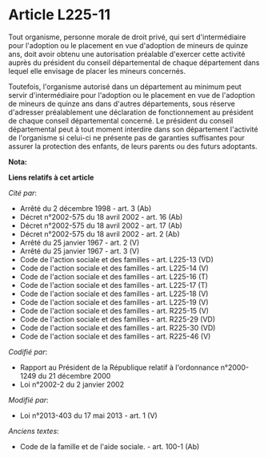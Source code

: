 # Article L225-11

Tout organisme, personne morale de droit privé, qui sert d'intermédiaire pour l'adoption ou le placement en vue d'adoption de
mineurs de quinze ans, doit avoir obtenu une autorisation préalable d'exercer cette activité auprès du président du conseil
départemental de chaque département dans lequel elle envisage de placer les mineurs concernés.

Toutefois, l'organisme autorisé dans un département au minimum peut servir d'intermédiaire pour l'adoption ou le placement en
vue de l'adoption de mineurs de quinze ans dans d'autres départements, sous réserve d'adresser préalablement une déclaration
de fonctionnement au président de chaque conseil départemental concerné. Le président du conseil départemental peut à tout
moment interdire dans son département l'activité de l'organisme si celui-ci ne présente pas de garanties suffisantes pour
assurer la protection des enfants, de leurs parents ou des futurs adoptants.

**Nota:**



**Liens relatifs à cet article**

_Cité par_:

  - Arrêté du 2 décembre 1998 - art. 3 (Ab)
  - Décret n°2002-575 du 18 avril 2002 - art. 16 (Ab)
  - Décret n°2002-575 du 18 avril 2002 - art. 17 (Ab)
  - Décret n°2002-575 du 18 avril 2002 - art. 2 (Ab)
  - Arrêté du 25 janvier 1967 - art. 2 (V)
  - Arrêté du 25 janvier 1967 - art. 3 (V)
  - Code de l'action sociale et des familles - art. L225-13 (VD)
  - Code de l'action sociale et des familles - art. L225-14 (V)
  - Code de l'action sociale et des familles - art. L225-16 (T)
  - Code de l'action sociale et des familles - art. L225-17 (T)
  - Code de l'action sociale et des familles - art. L225-18 (V)
  - Code de l'action sociale et des familles - art. L225-19 (V)
  - Code de l'action sociale et des familles - art. R225-15 (V)
  - Code de l'action sociale et des familles - art. R225-29 (VD)
  - Code de l'action sociale et des familles - art. R225-30 (VD)
  - Code de l'action sociale et des familles - art. R225-46 (V)

_Codifié par_:

  - Rapport au Président de la République relatif à l'ordonnance n°2000-1249 du 21 décembre 2000
  - Loi n°2002-2 du 2 janvier 2002

_Modifié par_:

  - Loi n°2013-403 du 17 mai 2013 - art. 1 (V)

_Anciens textes_:

  - Code de la famille et de l'aide sociale. - art. 100-1 (Ab)
